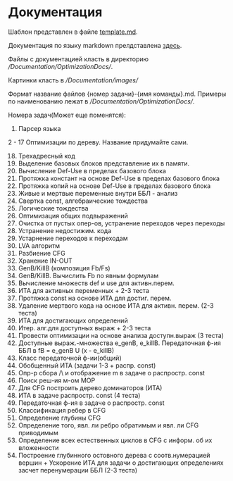 # Документация

Шаблон представлен в файле [template.md](./template.md).

Документация по языку markdown прелдставлена [здесь](https://paulradzkov.com/2014/markdown_cheatsheet/).

Файлы с документацией класть в директорию */Documentation/OptimizationDocs/*.

Картинки класть в */Documentation/images/*

Формат название файлов {номер задачи}-{имя команды}.md. Примеры по наименованию лежат в */Documentation/OptimizationDocs/*.

Номера задач(Может еще поменятся):

1. Парсер языка

2 - 17 Оптимизации по дереву. Название придумайте сами.

18. Трехадресный код
17. Выделение базовых блоков представление их в памяти.
11. Вычисление Def-Use в пределах базового блока
11. Протяжка констант на основе Def-Use в пределах базового блока
11. Протяжка копий на основе Def-Use в пределах базового блока
11. Живые и мертвые переменные внутри ББЛ - анализ
11. Свертка const, алгебраические тождества
11. Логические тождества
11. Оптимизация общих подвыражений
11. Очистка от пустых опер-ов, устранение переходов через переходы
11. Устранение недостижим. кода
11. Устарнение переходов к переходам
11. LVA алгоритм
11. Разбиение CFG
11. Хранение IN-OUT
11. GenB/KillB (композиция Fb/Fs)
11. GenB/KillB. Вычислить Fb по явным формулам
11. Вычисление множеств def и use для активн.перем.
11. ИТА для активных переменных + 2-3 теста
11. Протяжка const на основе ИТА для достиг. перем.
11. Удаление мертвого кода на основе ИТА для активн. перем. (2-3 теста)
11. ИТА для достигающих определений
11. Итер. алг.для доступных выраж + 2-3 теста
11. Провести оптимизации на основе анализа доступн.выраж (3 теста)
11. Доступные выраж.-множества e_genB, e_killB. Передаточная ф-ия ББЛ в fB = e_genB U (x - e_killB)
11. Класс передаточной ф-ии(общий)
11. Обобщенный ИТА (задачи 1-3 + распр. const)
11. Опр-р сбора /\ и отображение m в задаче о распростр. const
11. Поиск реш-ия м-ом MOP
11. Для CFG построить дерево доминаторов (ИТА)
11. ИТА в задаче распростр. const (4 теста)
11. Передаточная ф-ия в задаче о распростр. const
11. Классификация ребер в CFG
11. Определение глубины CFG
11. Определение того, явл. ли ребро обратимым и явл. ли CFG приводимым
12. Определение всех естественных циклов в CFG с информ. об их вложенности
12. Построение глубинного остовного дерева с соотв.нумерацией вершин + Ускорение ИТА для задачи о достигающих определениях засчет перенумерации ББЛ (2-3 теста)




